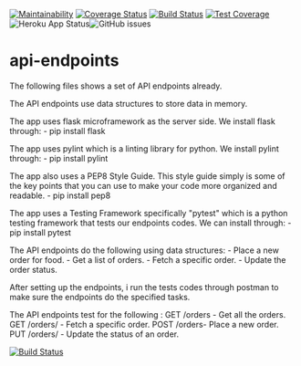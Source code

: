 [![Maintainability](https://api.codeclimate.com/v1/badges/1a4287304b94cdf7443e/maintainability)](https://codeclimate.com/github/josekang/api-endpoints/maintainability)  [![Coverage Status](https://coveralls.io/repos/github/josekang/api-endpoints/badge.svg)](https://coveralls.io/github/josekang/api-endpoints)  [![Build Status](https://travis-ci.org/josekang/api-endpoints.svg?branch=working)](https://travis-ci.org/josekang/api-endpoints)  [![Test Coverage](https://api.codeclimate.com/v1/badges/1a4287304b94cdf7443e/test_coverage)](https://codeclimate.com/github/josekang/api-endpoints/test_coverage) ![Heroku App Status](http://heroku-badge.herokuapp.com/?app=our-api-heroku-deploy-app-flas&root=/api/v1/orders)![GitHub issues](https://img.shields.io/github/issues/josekang/api-endpoints.svg)

# api-endpoints

The following files shows a set of API endpoints already. 

The API endpoints use data structures to store data in memory.

The app uses flask microframework as the server side. We install flask through:
    - pip install flask
    
The app uses pylint which is a linting library for python. We install pylint through:
    - pip install pylint
    
The app also uses a PEP8 Style Guide. This style guide simply is some of the key points that you can use to make your code more organized and readable.
    - pip install pep8
    
The app uses a Testing Framework specifically "pytest" which is a python testing framework that tests our endpoints codes. We can install through:
    - pip install pytest
    
The API endpoints do the following using data structures:
    - Place a new order for food.
    - Get a list of orders.
    - Fetch a specific order.
    - Update the order status.

After setting up the endpoints, i run the tests codes through postman to make sure the endpoints do the specified tasks.

The API endpoints test for the following :
     GET /orders - Get all the orders.
     GET /orders/<orderId> - Fetch a specific order.
     POST /orders- Place a new order.
     PUT /orders/<orderId> - Update the status of an order.
    
    
    
[![Build Status](https://travis-ci.org/josekang/api-endpoints.svg?branch=develop)](https://travis-ci.org/josekang/api-endpoints)


     


 


